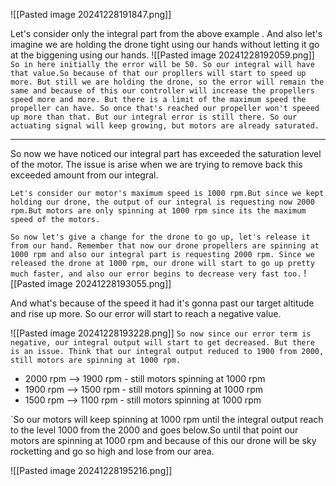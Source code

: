 ![[Pasted image 20241228191847.png]]

Let's consider only the integral part from the above example . And also let's imagine we are holding the drone tight using our hands without letting it go at the biggening using our hands.
![[Pasted image 20241228192059.png]]
`So in here initially the error will be 50. So our integral will have that value.So because of that our propllers will start to speed up more. But still we are holding the drone, so the error will remain the same and because of this our controller will increase the propellers speed more and more. But there is a limit of the maximum speed the propeller can have. So once that's reached our propeller won't speeed up more than that. But our integral error is still there. So our actuating signal will keep growing, but motors are already saturated.`

--- 

So now we have noticed our integral part has exceeded the saturation level of the motor. The issue is arise when we are trying to remove back this exceeded amount from our integral. 

`Let's consider our motor's maximum speed is 1000 rpm.But since we kept holding our drone, the output of our integral is requesting now 2000 rpm.But motors are only spinning at 1000 rpm since its the maximum speed of the motors.`

`So now let's give a change for the drone to go up, let's release it from our hand. Remember that now our drone propellers are spinning at 1000 rpm and also our integral part is requesting 2000 rpm. Since we released the drone at 1000 rpm, our drone will start to go up pretty much faster, and also our error begins to decrease very fast too.`
![[Pasted image 20241228193055.png]]

And what's because of the speed it had it's gonna past our target altitude and rise up more. So our error will start to reach a negative value.

![[Pasted image 20241228193228.png]]
`So now since our error term is negative, our integral output will start to get decreased. But there is an issue. Think that our integral output reduced to 1900 from 2000, still motors are spinning at 1000 rpm.`

- 2000 rpm --> 1900 rpm  - still motors spinning at 1000 rpm
- 1900 rpm --> 1500 rpm  - still motors spinning at 1000 rpm
- 1500 rpm --> 1100 rpm  - still motors spinning at 1000 rpm

`So our motors will keep spinning at 1000 rpm until the integral output reach to the level 1000 from the 2000 and goes below.So until that point our motors are spinning at 1000 rpm and because of this our drone will be sky rocketting and go so high and lose from our area.

![[Pasted image 20241228195216.png]]
